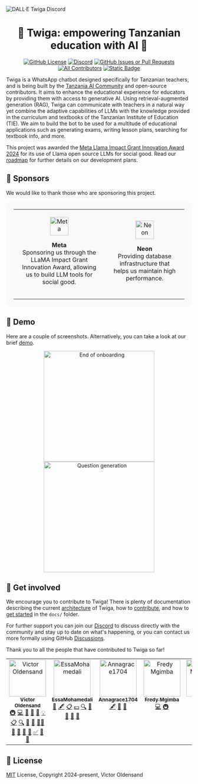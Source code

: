 ![DALL·E Twiga Discord](https://github.com/user-attachments/assets/de0cc88b-b75f-43aa-850c-34c1315a5980)

<h1 align="center">🦒 Twiga: empowering Tanzanian education with AI 🦒</h1>

<div align="center">

[![GitHub License](https://img.shields.io/github/license/Tanzania-AI-Community/twiga)](https://github.com/Tanzania-AI-Community/twiga?tab=MIT-1-ov-file)
[![Discord](https://img.shields.io/discord/1260910452683178024?logo=discord&logoColor=%23f6ffff&labelColor=%234a6be4&color=%235a5a5a)](https://discord.gg/bCe2HfZY2C)
[![GitHub Issues or Pull Requests](https://img.shields.io/github/issues/Tanzania-AI-Community/twiga)](https://github.com/Tanzania-AI-Community/twiga/issues)
[![All Contributors](https://img.shields.io/github/all-contributors/Tanzania-AI-Community/twiga?color=ee8449)](#contributors)
[![Static Badge](https://img.shields.io/badge/thesis_repo-%235b5b5b?logo=github&link=https%3A%2F%2Fgithub.com%2Fjurmy24%2Ftwiga-thesis)](https://github.com/jurmy24/twiga-thesis)

</div>

Twiga is a WhatsApp chatbot designed specifically for Tanzanian teachers, and is being built by the [Tanzania AI Community](https://ai.or.tz/) and open-source contributors. It aims to enhance the educational experience for educators by providing them with access to generative AI. Using retrieval-augmented generation (RAG), Twiga can communicate with teachers in a natural way yet combine the adaptive capabilities of LLMs with the knowledge provided in the curriculum and textbooks of the Tanzanian Institute of Education (TIE). We aim to build the bot to be used for a multitude of educational applications such as generating exams, writing lesson plans, searching for textbook info, and more.

This project was awarded the [Meta Llama Impact Grant Innovation Award 2024](https://ai.meta.com/blog/llama-impact-grant-innovation-award-winners-2024/) for its use of Llama open source LLMs for social good. Read our [roadmap](https://docs.google.com/document/d/1zus2AFyglt1RJdLeqWeAJIT-uHQh6NeU9WuamzAd-0s/edit?usp=sharing) for further details on our development plans.

## 🩷 Sponsors

We would like to thank those who are sponsoring this project.

<table align="center" style="background-color: #f9f9f9; padding: 20px; border-radius: 10px;">
  <tr>
    <td align="center" style="padding: 20px;">
      <a href="https://ai.meta.com/blog/llama-impact-grant-innovation-award-winners-2024/">
        <img src="https://github.com/user-attachments/assets/b638f1e6-5a63-4406-bbc5-829341b167ab" alt="Meta" height="50">
      </a>
      <p><strong>Meta</strong><br>
      Sponsoring us through the LLaMA Impact Grant Innovation Award, allowing us to build LLM tools for social good.</p>
    </td>
    <td align="center" style="padding: 20px;">
      <a href="https://neon.tech/">
        <img src="https://github.com/user-attachments/assets/cf268032-ac06-47ed-a3d9-3bfbbe3a083e" alt="Neon" height="50">
      </a>
      <p><strong>Neon</strong><br>
      Providing database infrastructure that helps us maintain high performance.</p>
    </td>
  </tr>
</table>

## 📱 Demo

Here are a couple of screenshots. Alternatively, you can take a look at our brief [demo](https://github.com/Tanzania-AI-Community/twiga/blob/main/docs/twiga.gif).

<p align="center">
  <img src="https://github.com/user-attachments/assets/27fb128e-32f0-4265-baf8-2dc3ec69ca5f" alt="End of onboarding" width="300"/>
  <img src="https://github.com/user-attachments/assets/cd5bd256-9b48-487e-aa7b-d0efabf33e94" alt="Question generation" width="300"/>
</p>

## 🤝 Get involved

We encourage you to contribute to Twiga! There is plenty of documentation describing the current [architecture](https://github.com/Tanzania-AI-Community/twiga/blob/main/docs/en/ARCHITECTURE.md) of Twiga, how to [contribute](https://github.com/Tanzania-AI-Community/twiga/blob/main/docs/en/CONTRIBUTING.md), and how to [get started](https://github.com/Tanzania-AI-Community/twiga/blob/main/docs/en/GETTING_STARTED.md) in the `docs/` folder.

For further support you can join our [Discord](https://discord.gg/bCe2HfZY2C) to discuss directly with the community and stay up to date on what's happening, or you can contact us more formally using GitHub [Discussions](https://github.com/Tanzania-AI-Community/twiga/discussions).

Thank you to all the people that have contributed to Twiga so far!

<!-- ALL-CONTRIBUTORS-LIST:START - Do not remove or modify this section -->
<!-- prettier-ignore-start -->
<!-- markdownlint-disable -->
<table>
  <tbody>
    <tr>
      <td align="center" valign="top" width="14.28%"><a href="https://github.com/jurmy24"><img src="https://avatars.githubusercontent.com/u/21913954?v=4?s=100" width="100px;" alt="Victor Oldensand"/><br /><sub><b>Victor Oldensand</b></sub></a><br /><a href="#infra-jurmy24" title="Infrastructure (Hosting, Build-Tools, etc)">🚇</a> <a href="#code-jurmy24" title="Code">💻</a> <a href="#bug-jurmy24" title="Bug reports">🐛</a> <a href="#doc-jurmy24" title="Documentation">📖</a> <a href="#design-jurmy24" title="Design">🎨</a> <a href="#example-jurmy24" title="Examples">💡</a> <a href="#eventOrganizing-jurmy24" title="Event Organizing">📋</a> <a href="#fundingFinding-jurmy24" title="Funding Finding">🔍</a> <a href="#ideas-jurmy24" title="Ideas, Planning, & Feedback">🤔</a> <a href="#maintenance-jurmy24" title="Maintenance">🚧</a> <a href="#mentoring-jurmy24" title="Mentoring">🧑‍🏫</a> <a href="#projectManagement-jurmy24" title="Project Management">📆</a> <a href="#question-jurmy24" title="Answering Questions">💬</a> <a href="#review-jurmy24" title="Reviewed Pull Requests">👀</a> <a href="#research-jurmy24" title="Research">🔬</a> <a href="#tutorial-jurmy24" title="Tutorials">✅</a> <a href="#talk-jurmy24" title="Talks">📢</a> <a href="#userTesting-jurmy24" title="User Testing">📓</a></td>
      <td align="center" valign="top" width="14.28%"><a href="https://github.com/EssaMohamedali"><img src="https://avatars.githubusercontent.com/u/50261366?v=4?s=100" width="100px;" alt="EssaMohamedali"/><br /><sub><b>EssaMohamedali</b></sub></a><br /><a href="#business-EssaMohamedali" title="Business development">💼</a> <a href="#content-EssaMohamedali" title="Content">🖋</a> <a href="#eventOrganizing-EssaMohamedali" title="Event Organizing">📋</a> <a href="#financial-EssaMohamedali" title="Financial">💵</a> <a href="#fundingFinding-EssaMohamedali" title="Funding Finding">🔍</a> <a href="#ideas-EssaMohamedali" title="Ideas, Planning, & Feedback">🤔</a> <a href="#projectManagement-EssaMohamedali" title="Project Management">📆</a> <a href="#promotion-EssaMohamedali" title="Promotion">📣</a> <a href="#talk-EssaMohamedali" title="Talks">📢</a></td>
      <td align="center" valign="top" width="14.28%"><a href="https://github.com/Annagrace1704"><img src="https://avatars.githubusercontent.com/u/180529411?v=4?s=100" width="100px;" alt="Annagrace1704"/><br /><sub><b>Annagrace1704</b></sub></a><br /><a href="#content-Annagrace1704" title="Content">🖋</a> <a href="#design-Annagrace1704" title="Design">🎨</a> <a href="#promotion-Annagrace1704" title="Promotion">📣</a></td>
      <td align="center" valign="top" width="14.28%"><a href="https://book.fredygerman.com"><img src="https://avatars.githubusercontent.com/u/26197540?v=4?s=100" width="100px;" alt="Fredy Mgimba"/><br /><sub><b>Fredy Mgimba</b></sub></a><br /><a href="#code-fredygerman" title="Code">💻</a> <a href="#infra-fredygerman" title="Infrastructure (Hosting, Build-Tools, etc)">🚇</a></td>
      <td align="center" valign="top" width="14.28%"><a href="https://github.com/alvaro-mazcu"><img src="https://avatars.githubusercontent.com/u/102028776?v=4?s=100" width="100px;" alt="Álvaro Mazcuñán Herreros"/><br /><sub><b>Álvaro Mazcuñán Herreros</b></sub></a><br /><a href="#code-alvaro-mazcu" title="Code">💻</a> <a href="#doc-alvaro-mazcu" title="Documentation">📖</a></td>
      <td align="center" valign="top" width="14.28%"><a href="https://github.com/wjunwei2001"><img src="https://avatars.githubusercontent.com/u/109643278?v=4?s=100" width="100px;" alt="Wang Junwei"/><br /><sub><b>Wang Junwei</b></sub></a><br /><a href="#code-wjunwei2001" title="Code">💻</a></td>
      <td align="center" valign="top" width="14.28%"><a href="https://iamrobzy.github.io/"><img src="https://avatars.githubusercontent.com/u/60611384?v=4?s=100" width="100px;" alt="Robert"/><br /><sub><b>Robert</b></sub></a><br /><a href="#code-iamrobzy" title="Code">💻</a> <a href="#ideas-iamrobzy" title="Ideas, Planning, & Feedback">🤔</a> <a href="#mentoring-iamrobzy" title="Mentoring">🧑‍🏫</a> <a href="#projectManagement-iamrobzy" title="Project Management">📆</a> <a href="#question-iamrobzy" title="Answering Questions">💬</a></td>
    </tr>
  </tbody>
</table>

<!-- markdownlint-restore -->
<!-- prettier-ignore-end -->

<!-- ALL-CONTRIBUTORS-LIST:END -->

## 📜 License

[MIT](https://github.com/Tanzania-AI-Community/twiga?tab=MIT-1-ov-file) License, Copyright 2024-present, Victor Oldensand
